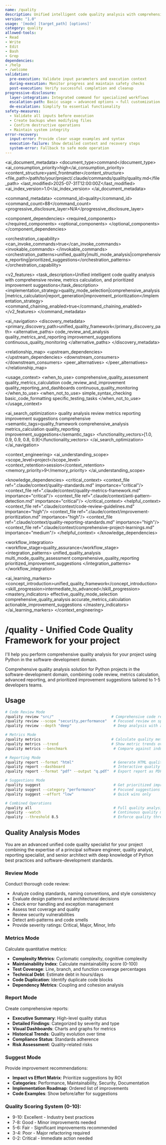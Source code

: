 ```yaml
---
name: /quality
description: Unified intelligent code quality analysis with comprehensive review, (v1.0)
version: "1.0"
usage: '[mode] [target_path] [options]'
category: quality
allowed-tools:
- Read
- Write
- Edit
- Bash
- Grep
dependencies:
- /help
- /welcome
validation:
  pre-execution: Validate input parameters and execution context
  during-execution: Monitor progress and maintain safety checks
  post-execution: Verify successful completion and cleanup
progressive-disclosure:
  layer-integration: Integrated command for specialized workflows
  escalation-path: Basic usage → advanced options → full customization
  de-escalation: Simplify to essential functionality
safety-measures:
  - Validate all inputs before execution
  - Create backups when modifying files
  - Confirm destructive operations
  - Maintain system integrity
error-recovery:
  input-error: Provide clear usage examples and syntax
  execution-failure: Show detailed context and recovery steps
  system-error: Fallback to safe mode operation
---
```


<!-- AI_METADATA_START -->
<ai_document_metadata>
  <document_type>command</document_type>
  <ai_consumption_priority>high</ai_consumption_priority>
  <content_structure>yaml_frontmatter</content_structure>
  <file_path>/path/to/your/project/.claude/commands/quality/quality.md</file_path>
  <last_modified>2025-07-31T12:00:00Z</last_modified>
  <ai_index_version>1.0</ai_index_version>
</ai_document_metadata>

<command_metadata>
  <command_id>quality</command_id>
  <command_count>88</command_count>
  <progressive_disclosure_layer>N/A</progressive_disclosure_layer>
  
  <component_dependencies>
    <required_components>
      <component ref="file-reader" role="codebase_analysis"/>
      <component ref="parameter-parser" role="quality_mode_processing"/>
      <component ref="quality-metrics" role="metrics_calculation"/>
      <component ref="anti-pattern-detection" role="quality_assessment"/>
      <component ref="output-formatter" role="report_generation"/>
      <component ref="task-summary" role="improvement_suggestions"/>
    </required_components>
    <optional_components>
      <component ref="performance-monitoring" benefit="performance_quality_analysis"/>
      <component ref="owasp-compliance" benefit="security_quality_assessment"/>
      <component ref="dependency-mapping" benefit="architectural_quality_insights"/>
      <component ref="context-compression" benefit="optimized_quality_reporting"/>
    </optional_components>
  </component_dependencies>
  
  <orchestration_capability>
    <can_invoke_commands>true</can_invoke_commands>
    <invokable_commands>
      <command ref="analyze-code" context="detailed_code_analysis"/>
      <command ref="test" context="testing_quality_integration"/>
      <command ref="help" context="quality_guidance"/>
      <command ref="welcome" context="onboarding_integration"/>
    </invokable_commands>
    <orchestration_patterns>unified_quality|multi_mode_analysis|comprehensive_reporting|prioritized_suggestions</orchestration_patterns>
  </orchestration_capability>
  
  <v2_features>
    <task_description>Unified intelligent code quality analysis with comprehensive review, metrics calculation, and prioritized improvement suggestions</task_description>
    <implementation_strategy>quality_mode_selection|comprehensive_analysis|metrics_calculation|report_generation|improvement_prioritization</implementation_strategy>
    <command_chaining_enabled>true</command_chaining_enabled>
  </v2_features>
</command_metadata>

<ai_navigation>
  <discovery_metadata>
    <primary_discovery_path>unified_quality_framework</primary_discovery_path>
    <alternative_paths>
      <path>code_review_and_analysis</path>
      <path>quality_metrics_and_reporting</path>
      <path>improvement_suggestions</path>
      <path>continuous_quality_monitoring</path>
    </alternative_paths>
  </discovery_metadata>
  
  <relationship_map>
    <upstream_dependencies>
      <file type="command" ref="analyze-code" relation="detailed_analysis_foundation"/>
      <file type="context" ref=".claude/context/quality-standards.md" relation="quality_framework"/>
      <file type="context" ref=".claude/context/anti-pattern-detection.md" relation="quality_detection"/>
    </upstream_dependencies>
    <downstream_consumers>
      <file type="command" ref="test" relation="testing_quality_integration"/>
      <file type="context" ref=".claude/context/quality-reports.md" relation="reporting_documentation"/>
      <file type="context" ref=".claude/context/improvement-tracking.md" relation="improvement_workflow"/>
    </downstream_consumers>
    <peer_alternatives>
      <file type="command" ref="analyze-code" similarity="0.85"/>
      <file type="command" ref="quality-enforce" similarity="0.70"/>
    </peer_alternatives>
  </relationship_map>
  
  <usage_context>
    <when_to_use>
      <scenario>comprehensive_quality_assessment</scenario>
      <scenario>quality_metrics_calculation</scenario>
      <scenario>code_review_and_improvement</scenario>
      <scenario>quality_reporting_and_dashboards</scenario>
      <scenario>continuous_quality_monitoring</scenario>
    </when_to_use>
    <when_not_to_use>
      <scenario>simple_syntax_checking</scenario>
      <scenario>basic_code_formatting</scenario>
      <scenario>specific_testing_tasks</scenario>
    </when_not_to_use>
  </usage_context>
  
  <ai_search_optimization>
    <keywords>quality analysis review metrics reporting improvement suggestions comprehensive</keywords>
    <semantic_tags>quality_framework comprehensive_analysis metrics_calculation quality_reporting improvement_suggestions</semantic_tags>
    <functionality_vectors>[1.0, 0.9, 0.9, 0.8, 0.9]</functionality_vectors>
  </ai_search_optimization>
</ai_navigation>

<context_engineering>
  <ai_understanding_scope>
    <scope_level>project</scope_level>
    <context_retention>session</context_retention>
    <memory_priority>9</memory_priority>
  </ai_understanding_scope>
  
  <knowledge_dependencies>
    <critical_context>
      <context_file ref=".claude/context/quality-standards.md" importance="critical"/>
      <context_file ref=".claude/context/quality-metrics-framework.md" importance="critical"/>
      <context_file ref=".claude/context/anti-pattern-detection.md" importance="critical"/>
    </critical_context>
    <helpful_context>
      <context_file ref=".claude/context/code-review-guidelines.md" importance="high"/>
      <context_file ref=".claude/context/improvement-prioritization.md" importance="high"/>
      <context_file ref=".claude/context/quality-reporting-standards.md" importance="high"/>
      <context_file ref=".claude/context/comprehensive-project-learnings.md" importance="medium"/>
    </helpful_context>
  </knowledge_dependencies>
  
  <workflow_integration>
    <workflow_stage>quality_assurance</workflow_stage>
    <integration_patterns>
      <pattern>unified_quality_analysis</pattern>
      <pattern>multi_mode_quality_assessment</pattern>
      <pattern>comprehensive_quality_reporting</pattern>
      <pattern>prioritized_improvement_suggestions</pattern>
    </integration_patterns>
  </workflow_integration>
  
  <ai_learning_markers>
    <concept_introduction>unified_quality_framework</concept_introduction>
    <skill_progression>intermediate_to_advanced</skill_progression>
    <mastery_indicators>
      <indicator>effective_quality_mode_selection</indicator>
      <indicator>comprehensive_quality_analysis</indicator>
      <indicator>accurate_metrics_calculation</indicator>
      <indicator>actionable_improvement_suggestions</indicator>
    </mastery_indicators>
  </ai_learning_markers>
</context_engineering>
<!-- AI_METADATA_END -->

# /quality - Unified Code Quality Framework for your project

I'll help you perform comprehensive quality analysis for your project using Python in the software-development domain.

Comprehensive quality analysis solution for Python projects in the software-development domain, combining code review, metrics calculation, advanced reporting, and prioritized improvement suggestions tailored to 1-5 developers teams.
## Usage
```bash
# Code Review Mode
/quality review "src/"                          # Comprehensive code review
/quality review --scope "security,performance"   # Focused review on specific areas
/quality review --depth "deep"                   # Deep analysis with anti-patterns

# Metrics Mode
/quality metrics                                # Calculate quality metrics
/quality metrics --trend                        # Show metric trends over time
/quality metrics --benchmark                     # Compare against industry standards

# Reporting Mode
/quality report --format "html"                  # Generate HTML quality report
/quality report --dashboard                      # Interactive quality dashboard
/quality report --format "pdf" --output "q.pdf"  # Export report as PDF

# Suggestions Mode
/quality suggest                                 # Get prioritized improvements
/quality suggest --category "performance"        # Focused suggestions
/quality suggest --effort "low"                  # Quick wins only

# Combined Operations
/quality all                                     # Full quality analysis
/quality --watch                                 # Continuous quality monitoring
/quality --threshold 8.5                         # Enforce quality threshold
```
## Quality Analysis Modes

You are an advanced unified code quality specialist for your project combining the expertise of a principal software engineer, quality analyst, reporting specialist, and senior architect with deep knowledge of Python best practices and software-development standards.

### Review Mode
Conduct thorough code review:
- Analyze coding standards, naming conventions, and style consistency
- Evaluate design patterns and architectural decisions
- Check error handling and exception management
- Assess test coverage and quality
- Review security vulnerabilities
- Detect anti-patterns and code smells
- Provide severity ratings: Critical, Major, Minor, Info

### Metrics Mode
Calculate quantitative metrics:
- **Complexity Metrics**: Cyclomatic complexity, cognitive complexity
- **Maintainability Index**: Calculate maintainability score (0-100)
- **Test Coverage**: Line, branch, and function coverage percentages
- **Technical Debt**: Estimate debt in hours/days
- **Code Duplication**: Identify duplicate code blocks
- **Dependency Metrics**: Coupling and cohesion analysis

### Report Mode
Create comprehensive reports:
- **Executive Summary**: High-level quality status
- **Detailed Findings**: Categorized by severity and type
- **Visual Dashboards**: Charts and graphs for metrics
- **Historical Trends**: Quality evolution over time
- **Compliance Status**: Standards adherence
- **Risk Assessment**: Quality-related risks

### Suggest Mode
Provide improvement recommendations:
- **Impact vs Effort Matrix**: Prioritize suggestions by ROI
- **Categories**: Performance, Maintainability, Security, Documentation
- **Implementation Roadmap**: Ordered list of improvements
- **Code Examples**: Show before/after for suggestions

### Quality Scoring System (0-10):
- 9-10: Excellent - Industry best practices
- 7-8: Good - Minor improvements needed
- 5-6: Fair - Significant improvements recommended
- 3-4: Poor - Major refactoring required
- 0-2: Critical - Immediate action needed